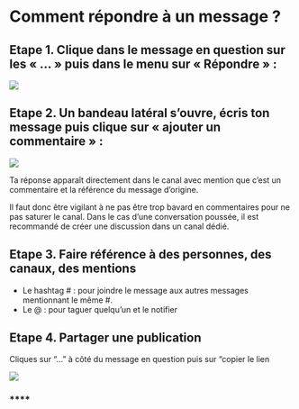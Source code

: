 # Comment répondre à un message ?

## Etape 1. Clique dans le message en question sur les « … » puis dans le menu sur « Répondre » :

![](https://lh4.googleusercontent.com/BIq9YkZajLBs8sJbmhnbF1EH1cZkYgkw5948LXTGKyVGB8Hv7M1XTLfKtts11dXZsZTnk8cIccVCi711YPOwebVjz8oGCdWHwWZ2lnhYQAHwb7nzSAQc4VKiKn8bjLWkg\_1EwZmk)

## Etape 2. Un bandeau latéral s’ouvre, écris ton message puis clique sur « ajouter un commentaire » :

![](https://lh3.googleusercontent.com/IeHruLdAv0ROS3GDn4MQ1Up4rVMRCLdRuVONW5DWMcpK6RO9PjoOJcyA5TM9FOYp0BFeGcLBmOLL2WSd62IiIBfjZqfLl\_vjBaoysR-C76\_99vRgq87Zi\_D2RTRK0Iup9ucl2zfO)

Ta réponse apparaît directement dans le canal avec mention que c’est un commentaire et la référence du message d’origine.&#x20;

Il faut donc être vigilant à ne pas être trop bavard en commentaires pour ne pas saturer le canal. Dans le cas d’une conversation poussée, il est recommandé de créer une discussion dans un canal dédié.



## **Etape 3. Faire référence à des personnes, des canaux, des mentions**

* Le hashtag # : pour joindre le message aux autres messages mentionnant le même #.&#x20;
* Le @ : pour taguer quelqu’un et le notifier

## **Etape 4. Partager une publication**

Cliques sur “...” à côté du message en question puis sur “copier le lien

![](https://lh3.googleusercontent.com/\_9oWNG8-\_un-n6I7KfvSoRlpe5tW-\_QDiIKr0fieR8y2-zqSd3FbevX9oFFlT\_Cc8XbuQw--LSqi676kRfhs4wMMzRIZNj4qzvEyB0AD-cvGW1lMDcNpbTQGDroGEfRCriviU7kq)

### ****
